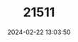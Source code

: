 ---
title: "21511"
category: "Gerbilliscus brantsii"
draft: false
date: 2024-02-22 13:03:50
languages:
  English: ["Highveld Gerbil"]
---